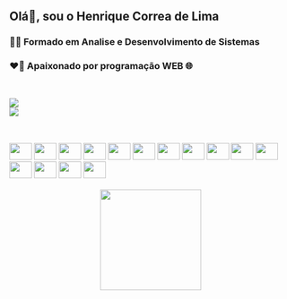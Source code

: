 ## Olá👋, sou o Henrique Correa de Lima
### 🧑‍🎓 Formado em Analise e Desenvolvimento de Sistemas
### ❤️‍🔥 Apaixonado por programação WEB 🌐
 </br>

<a href = "mailto:contatorafaballerini@gmail.com"><img src="https://img.shields.io/badge/Microsoft_Outlook-0078D4?style=for-the-badge&logo=microsoft-outlook&logoColor=white" target="_blank"></a>
</br>
<a href="https://www.linkedin.com/in/henrique-correa-de-lima-2455b7a6/" target="_blank"><img src="https://img.shields.io/badge/-LinkedIn-%230077B5?style=for-the-badge&logo=linkedin&logoColor=white" target="_blank"></a>

</br>
<div style="display: inline_block background-color: #424242"><br>
  <img height="30" width="40" src="https://cdn.jsdelivr.net/gh/devicons/devicon/icons/php/php-plain.svg" />
  <img height="30" width="40" src="https://cdn.jsdelivr.net/gh/devicons/devicon/icons/atom/atom-original.svg" />
  <img height="30" width="40" src="https://cdn.jsdelivr.net/gh/devicons/devicon/icons/python/python-original-wordmark.svg" />
  <img height="30" width="40" src="https://cdn.jsdelivr.net/gh/devicons/devicon/icons/html5/html5-plain-wordmark.svg" />
  <img height="30" width="40" src="https://cdn.jsdelivr.net/gh/devicons/devicon/icons/css3/css3-plain-wordmark.svg" />
  <img height="30" width="40" src="https://cdn.jsdelivr.net/gh/devicons/devicon/icons/java/java-plain-wordmark.svg" />
  <img height="30" width="40" src="https://cdn.jsdelivr.net/gh/devicons/devicon/icons/javascript/javascript-plain.svg" />
  <img height="30" width="40" src="https://cdn.jsdelivr.net/gh/devicons/devicon/icons/vscode/vscode-original.svg" />
  <img height="30" width="40" src="https://cdn.jsdelivr.net/gh/devicons/devicon/icons/linux/linux-original.svg" />
  <img height="30" width="40" src="https://cdn.jsdelivr.net/gh/devicons/devicon/icons/windows8/windows8-original.svg" />
  <img height="30" width="40" src="https://cdn.jsdelivr.net/gh/devicons/devicon/icons/amazonwebservices/amazonwebservices-plain-wordmark.svg" />
  <img height="30" width="40" src="https://cdn.jsdelivr.net/gh/devicons/devicon/icons/docker/docker-plain.svg" />
  <img height="30" width="40" src="https://cdn.jsdelivr.net/gh/devicons/devicon/icons/django/django-plain-wordmark.svg" />
  <img height="30" width="40" src="https://cdn.jsdelivr.net/gh/devicons/devicon/icons/laravel/laravel-plain-wordmark.svg" />
  <img height="30" width="40" src="https://cdn.jsdelivr.net/gh/devicons/devicon/icons/composer/composer-original.svg" />





</div>

<br>
<div align="center">
  <a href="https://github.com/Henriquehcl">
  <img height="180em" src="https://github-readme-stats.vercel.app/api/top-langs/?username=Henriquehcl&layout=compact&langs_count=7&theme=darcula"/>
</div>


